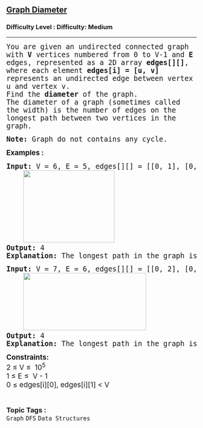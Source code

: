 <h2><a href="https://www.geeksforgeeks.org/problems/diameter-of-a-graph/1?_gl=1*1fzclse*_up*MQ..*_gs*MQ..&gclid=Cj0KCQjwyvfDBhDYARIsAItzbZEUVqAjcnvymEvoGVKyy-AzxWQHIm3YSU8o4k6HrQB4mABTk2El1-kaAsSOEALw_wcB&gbraid=0AAAAAC9yBkDG2XR0ViHst6xOZZ5uidrTw">Graph Diameter</a></h2><h3>Difficulty Level : Difficulty: Medium</h3><hr><div class="problems_problem_content__Xm_eO"><p><span style="font-family: andale mono, monospace;"><span style="font-size: 18.6667px;">You are given an undirected connected graph with <strong>V</strong> vertices numbered from 0 to V-1 and <strong>E</strong> edges, represented as a 2D array <strong>edges[][]</strong>, where each element <strong>edges[i] = [u, v]</strong> represents an undirected edge between vertex u and vertex v. <br></span></span><span style="font-family: andale mono, monospace;"><span style="font-size: 18.6667px;">Find the <strong>diameter</strong> of the graph. <br>The diameter of a graph (sometimes called the width) is the number of edges on the longest path between two vertices in the graph.</span></span></p>
<p><span style="font-family: andale mono, monospace;"><span style="font-size: 18.6667px;"><strong>Note:</strong> Graph do not contains any cycle.</span></span></p>
<p><span style="font-size: 14pt;"><strong>Examples :</strong></span></p>
<pre><span style="font-size: 14pt;"><strong>Input:</strong> V = 6, E = 5, edges[][] = [[0, 1], [0, 4], [1, 3], [1, 2], [2, 5]]<br>    <img src="https://media.geeksforgeeks.org/img-practice/prod/addEditProblem/913862/Web/Other/blobid0_1761654981.jpg" width="241" height="191"><br><strong>Output: </strong>4<strong>
Explanation: </strong>The longest path in the graph is from vertices 4 to vertices 5 (4 -&gt; 0 -&gt; 1 -&gt; 2 -&gt; 5).<strong><br></strong></span></pre>
<pre><span style="font-size: 14pt;"><strong>Input: </strong>V = 7, E = 6, edges[][] = [[0, 2], [0, 4], [0, 3], [3, 1], [3, 5], [1, 6]]<br>    <img src="https://media.geeksforgeeks.org/img-practice/prod/addEditProblem/913862/Web/Other/blobid1_1761654988.jpg" width="325" height="152"><br><strong>Output: </strong>4<br><strong>Explanation: </strong>The longest path in the graph is from vertices 2 to vertices 6 (2 -&gt; 0 -&gt; 3 -&gt; 1 -&gt; 6).<strong><br></strong></span></pre>
<p><span style="font-size: 14pt;"><strong>Constraints:<br></strong></span><span style="font-size: 18.6667px;">2 ≤ V ≤&nbsp; 10<sup>5</sup><br></span><span style="font-size: 18.6667px;">1 ≤ E ≤&nbsp; V - 1<br></span><span style="font-size: 18.6667px;">0 ≤ edges[i][0], edges[i][1] &lt; V</span></p></div><br><p><span style=font-size:18px><strong>Topic Tags : </strong><br><code>Graph</code>&nbsp;<code>DFS</code>&nbsp;<code>Data Structures</code>&nbsp;